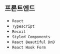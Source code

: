 ## 프론트엔드

- `React`
- `Typescript`
- `Recoil`
- `Styled Components`
- `React Beautiful DnD`
- `React Hook Form`
